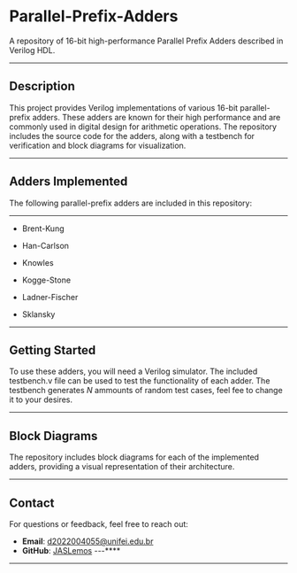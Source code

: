 # Parallel-Prefix-Adders
A repository of 16-bit high-performance Parallel Prefix Adders described in Verilog HDL.

---

## Description
This project provides Verilog implementations of various 16-bit parallel-prefix adders. These adders are known for their high performance and are commonly used in digital design for arithmetic operations. The repository includes the source code for the adders, along with a testbench for verification and block diagrams for visualization.

---

## Adders Implemented
The following parallel-prefix adders are included in this repository:

---

- Brent-Kung

- Han-Carlson

- Knowles

- Kogge-Stone

- Ladner-Fischer

- Sklansky

---

## Getting Started
To use these adders, you will need a Verilog simulator. The included testbench.v file can be used to test the functionality of each adder.
The testbench generates *N* ammounts of random test cases, feel fee to change it to your desires.

---

## Block Diagrams
The repository includes block diagrams for each of the implemented adders, providing a visual representation of their architecture.

---

## Contact

For questions or feedback, feel free to reach out:

- **Email**: d2022004055@unifei.edu.br
- **GitHub**: [JASLemos](https://github.com/JASLemos)
---****

---
